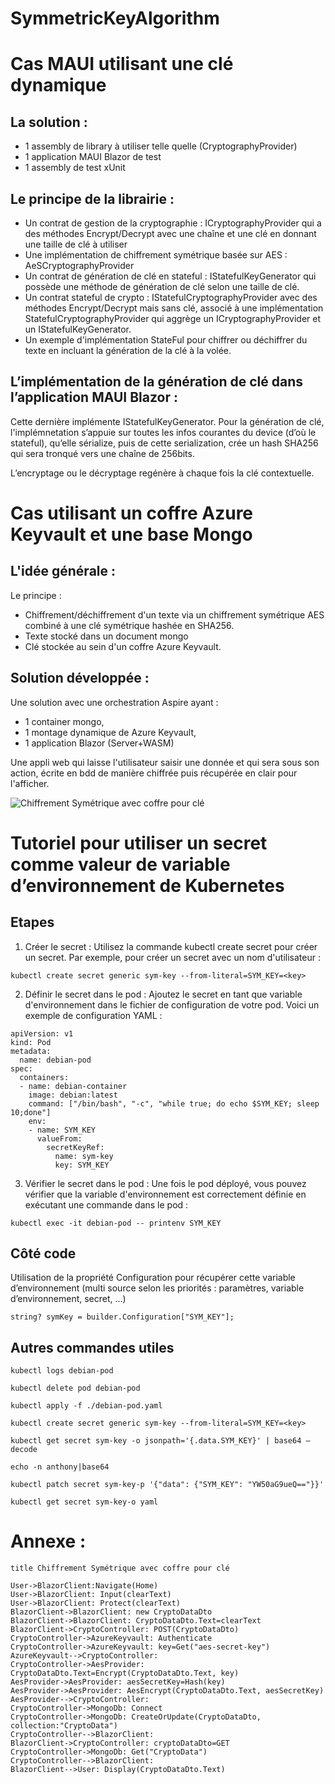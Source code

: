 # SymmetricKeyAlgorithm

# Cas MAUI utilisant une clé dynamique

## La solution :

-	1 assembly de library à utiliser telle quelle (CryptographyProvider)
-	1 application MAUI Blazor de test
-	1 assembly de test xUnit

## Le principe de la librairie :

-	Un contrat de gestion de la cryptographie : ICryptographyProvider qui a des méthodes Encrypt/Decrypt avec une chaîne et une clé en donnant une taille de clé à utiliser
-	Une implémentation de chiffrement symétrique basée sur AES : AeSCryptographyProvider
-	Un contrat de génération de clé en stateful : IStatefulKeyGenerator qui possède une méthode de génération de clé selon une taille de clé.
-	Un contrat stateful de crypto : IStatefulCryptographyProvider avec des méthodes Encrypt/Decrypt mais sans clé, associé à une implémentation StatefulCryptographyProvider qui aggrège un ICryptographyProvider et un IStatefulKeyGenerator.
-	Un exemple d'implémentation StateFul pour chiffrer ou déchiffrer du texte en incluant la génération de la clé à la volée.

## L’implémentation de la génération de clé dans l’application MAUI Blazor :

Cette dernière implémente IStatefulKeyGenerator.
Pour la génération de clé, l'implémnetation s’appuie sur toutes les infos courantes du device (d’où le stateful), qu’elle sérialize, puis de cette serialization, crée un hash SHA256 qui sera tronqué vers une chaîne de 256bits.

L’encryptage ou le décryptage regénère à chaque fois la clé contextuelle.

# Cas utilisant un coffre Azure Keyvault et une base Mongo

## L'idée générale :

Le principe :
- Chiffrement/déchiffrement d'un texte via un chiffrement symétrique AES combiné à une clé symétrique hashée en SHA256.
- Texte stocké dans un document mongo
- Clé stockée au sein d'un coffre Azure Keyvault.

## Solution développée :

Une solution avec une orchestration Aspire ayant : 
- 1 container mongo, 
- 1 montage dynamique de Azure Keyvault, 
- 1 application Blazor (Server+WASM)

Une appli web qui laisse l'utilisateur saisir une donnée et qui sera sous son action, écrite en bdd de manière chiffrée puis récupérée en clair pour l'afficher.

![Chiffrement Symétrique avec coffre pour clé](https://github.com/user-attachments/assets/3858b1b1-a665-46c9-a634-68406dd5ec28)

# Tutoriel pour utiliser un secret comme valeur de variable d’environnement de Kubernetes

## Etapes 

1. Créer le secret : Utilisez la commande kubectl create secret pour créer un secret. Par exemple, pour créer un secret avec un nom d'utilisateur :

`kubectl create secret generic sym-key --from-literal=SYM_KEY=<key>`

2. Définir le secret dans le pod :
Ajoutez le secret en tant que variable d'environnement dans le fichier de configuration de votre pod. Voici un exemple de configuration YAML :

```
apiVersion: v1
kind: Pod
metadata:
  name: debian-pod
spec:
  containers:
  - name: debian-container
    image: debian:latest    
    command: ["/bin/bash", "-c", "while true; do echo $SYM_KEY; sleep 10;done"]    
    env:
    - name: SYM_KEY
      valueFrom:
        secretKeyRef:
          name: sym-key
          key: SYM_KEY
```

3. Vérifier le secret dans le pod : Une fois le pod déployé, vous pouvez vérifier que la variable d'environnement est correctement définie en exécutant une commande dans le pod :

`kubectl exec -it debian-pod -- printenv SYM_KEY`

## Côté code
Utilisation de la propriété Configuration pour récupérer cette variable d’environnement (multi source selon les priorités : paramètres, variable d’environnement, secret, …)

```
string? symKey = builder.Configuration["SYM_KEY"];
```

## Autres commandes utiles

`kubectl logs debian-pod`

`kubectl delete pod debian-pod`

`kubectl apply -f ./debian-pod.yaml`

`kubectl create secret generic sym-key --from-literal=SYM_KEY=<key>`

`kubectl get secret sym-key -o jsonpath='{.data.SYM_KEY}' | base64 –decode`

`echo -n anthony|base64`

`kubectl patch secret sym-key-p '{"data": {"SYM_KEY": "YW50aG9ueQ=="}}'`

`kubectl get secret sym-key-o yaml`

# Annexe :

```
title Chiffrement Symétrique avec coffre pour clé

User->BlazorClient:Navigate(Home)
User->BlazorClient: Input(clearText)
User->BlazorClient: Protect(clearText)
BlazorClient->BlazorClient: new CryptoDataDto
BlazorClient->BlazorClient: CryptoDataDto.Text=clearText
BlazorClient->CryptoController: POST(CryptoDataDto)
CryptoController->AzureKeyvault: Authenticate
CryptoController->AzureKeyvault: key=Get("aes-secret-key")
AzureKeyvault-->CryptoController:
CryptoController->AesProvider: CryptoDataDto.Text=Encrypt(CryptoDataDto.Text, key)
AesProvider->AesProvider: aesSecretKey=Hash(key)
AesProvider->AesProvider: AesEncrypt(CryptoDataDto.Text, aesSecretKey)
AesProvider-->CryptoController:
CryptoController->MongoDb: Connect
CryptoController->MongoDb: CreateOrUpdate(CryptoDataDto, collection:"CryptoData")
CryptoController-->BlazorClient:
BlazorClient->CryptoController: cryptoDataDto=GET
CryptoController->MongoDb: Get("CryptoData")
CryptoController-->BlazorClient:
BlazorClient-->User: Display(CryptoDataDto.Text)
```



